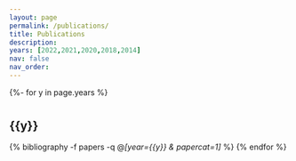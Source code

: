 ```yaml
---
layout: page
permalink: /publications/
title: Publications
description: 
years: [2022,2021,2020,2018,2014]
nav: false
nav_order: 
---
```

<!-- _pages/publications.md -->
<div class="publications">

{%- for y in page.years %}
 # <h2 class="year">{{y}}</h2>
  {% bibliography -f papers -q @*[year={{y}} & papercat=1]*  %}
{% endfor %}

</div>


